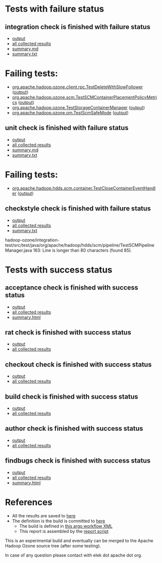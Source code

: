 # Tests with failure status

## integration check is finished with failure status

   * [output](https://raw.githubusercontent.com/elek/ozone-ci-03/master/pr/pr-hdds-2034-4gqpp/integration/output.log)
   * [all collected results](https://github.com/elek/ozone-ci-03/tree/master/pr/pr-hdds-2034-4gqpp/integration)
   * [summary.md](https://github.com/elek/ozone-ci-03/tree/master/pr/pr-hdds-2034-4gqpp/integration/summary.md)
   * [summary.txt](https://github.com/elek/ozone-ci-03/tree/master/pr/pr-hdds-2034-4gqpp/integration/summary.txt)

# Failing tests: 

 * [org.apache.hadoop.ozone.client.rpc.TestDeleteWithSlowFollower](hadoop-ozone/integration-test/org.apache.hadoop.ozone.client.rpc.TestDeleteWithSlowFollower.txt) ([output](hadoop-ozone/integration-test/org.apache.hadoop.ozone.client.rpc.TestDeleteWithSlowFollower-output.txt))
 * [org.apache.hadoop.ozone.scm.TestSCMContainerPlacementPolicyMetrics](hadoop-ozone/integration-test/org.apache.hadoop.ozone.scm.TestSCMContainerPlacementPolicyMetrics.txt) ([output](hadoop-ozone/integration-test/org.apache.hadoop.ozone.scm.TestSCMContainerPlacementPolicyMetrics-output.txt))
 * [org.apache.hadoop.ozone.TestStorageContainerManager](hadoop-ozone/integration-test/org.apache.hadoop.ozone.TestStorageContainerManager.txt) ([output](hadoop-ozone/integration-test/org.apache.hadoop.ozone.TestStorageContainerManager-output.txt))
 * [org.apache.hadoop.ozone.om.TestScmSafeMode](hadoop-ozone/integration-test/org.apache.hadoop.ozone.om.TestScmSafeMode.txt) ([output](hadoop-ozone/integration-test/org.apache.hadoop.ozone.om.TestScmSafeMode-output.txt))

## unit check is finished with failure status

   * [output](https://raw.githubusercontent.com/elek/ozone-ci-03/master/pr/pr-hdds-2034-4gqpp/unit/output.log)
   * [all collected results](https://github.com/elek/ozone-ci-03/tree/master/pr/pr-hdds-2034-4gqpp/unit)
   * [summary.md](https://github.com/elek/ozone-ci-03/tree/master/pr/pr-hdds-2034-4gqpp/unit/summary.md)
   * [summary.txt](https://github.com/elek/ozone-ci-03/tree/master/pr/pr-hdds-2034-4gqpp/unit/summary.txt)

# Failing tests: 

 * [org.apache.hadoop.hdds.scm.container.TestCloseContainerEventHandler](hadoop-hdds/server-scm/org.apache.hadoop.hdds.scm.container.TestCloseContainerEventHandler.txt) ([output](hadoop-hdds/server-scm/org.apache.hadoop.hdds.scm.container.TestCloseContainerEventHandler-output.txt))

## checkstyle check is finished with failure status

   * [output](https://raw.githubusercontent.com/elek/ozone-ci-03/master/pr/pr-hdds-2034-4gqpp/checkstyle/output.log)
   * [all collected results](https://github.com/elek/ozone-ci-03/tree/master/pr/pr-hdds-2034-4gqpp/checkstyle)
   * [summary.txt](https://github.com/elek/ozone-ci-03/tree/master/pr/pr-hdds-2034-4gqpp/checkstyle/summary.txt)

hadoop-ozone/integration-test/src/test/java/org/apache/hadoop/hdds/scm/pipeline/TestSCMPipelineManager.java
 163: Line is longer than 80 characters (found 85).


# Tests with success status

## acceptance check is finished with success status

   * [output](https://raw.githubusercontent.com/elek/ozone-ci-03/master/pr/pr-hdds-2034-4gqpp/acceptance/output.log)
   * [all collected results](https://github.com/elek/ozone-ci-03/tree/master/pr/pr-hdds-2034-4gqpp/acceptance)
   * [summary.html](https://elek.github.io/ozone-ci-03/pr/pr-hdds-2034-4gqpp/acceptance/summary.html)


## rat check is finished with success status

   * [output](https://raw.githubusercontent.com/elek/ozone-ci-03/master/pr/pr-hdds-2034-4gqpp/rat/output.log)
   * [all collected results](https://github.com/elek/ozone-ci-03/tree/master/pr/pr-hdds-2034-4gqpp/rat)


## checkout check is finished with success status

   * [output](https://raw.githubusercontent.com/elek/ozone-ci-03/master/pr/pr-hdds-2034-4gqpp/checkout/output.log)
   * [all collected results](https://github.com/elek/ozone-ci-03/tree/master/pr/pr-hdds-2034-4gqpp/checkout)


## build check is finished with success status

   * [output](https://raw.githubusercontent.com/elek/ozone-ci-03/master/pr/pr-hdds-2034-4gqpp/build/output.log)
   * [all collected results](https://github.com/elek/ozone-ci-03/tree/master/pr/pr-hdds-2034-4gqpp/build)


## author check is finished with success status

   * [output](https://raw.githubusercontent.com/elek/ozone-ci-03/master/pr/pr-hdds-2034-4gqpp/author/output.log)
   * [all collected results](https://github.com/elek/ozone-ci-03/tree/master/pr/pr-hdds-2034-4gqpp/author)


## findbugs check is finished with success status

   * [output](https://raw.githubusercontent.com/elek/ozone-ci-03/master/pr/pr-hdds-2034-4gqpp/findbugs/output.log)
   * [all collected results](https://github.com/elek/ozone-ci-03/tree/master/pr/pr-hdds-2034-4gqpp/findbugs)
   * [summary.html](https://elek.github.io/ozone-ci-03/pr/pr-hdds-2034-4gqpp/findbugs/summary.html)




# References

 * All the results are saved to [here](https://github.com/elek/ozone-ci-03/tree/master/pr/pr-hdds-2034-4gqpp/)
 * The definition is the build is committed to [here](https://github.com/elek/argo-ozone)
    * The build is defined in [this argo workflow XML](https://github.com/elek/argo-ozone/blob/master/ozone-build.yaml)
    * This report is assembled by the [report script](https://github.com/elek/argo-ozone/blob/master/scripts/report.sh)

This is an experimental build and eventually can be merged to the Apache Hadoop Ozone source tree (after some testing).

In case of any question please contact with elek dot apache dot org.
